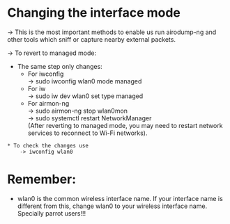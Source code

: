 # Changing the interface mode
 -> This is the most important methods to enable us run airodump-ng and other tools which sniff or capture nearby external packets.

 -> To revert to managed mode:

   * The same step only changes:
      * For iwconfig<br>
          -> sudo iwconfig wlan0 mode managed
      * For iw<br>
           -> sudo iw dev wlan0 set type managed
      * For airmon-ng<br>
         -> sudo airmon-ng stop wlan0mon <br>
         -> sudo systemctl restart NetworkManager<br>
               (After reverting to managed mode, you may need to restart network services to reconnect to Wi-Fi networks).
    
    * To check the changes use
        -> iwconfig wlan0

# Remember:
  * wlan0 is the common wireless interface name. If your interface name is different from this, change wlan0 to your wireless interface name. Specially parrot users!!! 
